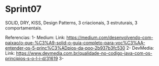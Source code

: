 # Sprint07
SOLID, DRY, KISS, Design Patterns, 3 criacionais, 3 estruturais, 3 comportamentais.


Referencias:
1- Medium: Link: https://medium.com/desenvolvendo-com-paixao/o-que-%C3%A9-solid-o-guia-completo-para-voc%C3%AA-entender-os-5-princ%C3%ADpios-da-poo-2b937b3fc530
2- DevMedia: Link: https://www.devmedia.com.br/qualidade-no-codigo-java-com-os-principios-s-o-l-i-d/31619
3- 
